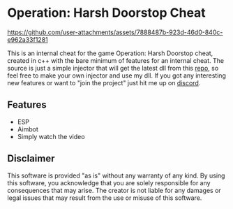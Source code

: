 # Operation: Harsh Doorstop Cheat


https://github.com/user-attachments/assets/7888487b-923d-46d0-840c-e962a33f1281

This is an internal cheat for the game Operation: Harsh Doorstop cheat, created in c++ with the bare minimum of features for an internal cheat. The source is just a simple injector that will get the latest dll from this [repo](https://github.com/preise/ohd-dll), so feel free to make your own injector and use my dll. If you got any interesting new features or want to "join the project" just hit me up on [discord](https://discordapp.com/users/876925308379488256).

## Features 
- ESP
- Aimbot
- Simply watch the video

## Disclaimer
This software is provided "as is" without any warranty of any kind. By using this software, you acknowledge that you are solely responsible for any consequences that may arise. The creator is not liable for any damages or legal issues that may result from the use or misuse of this software.

